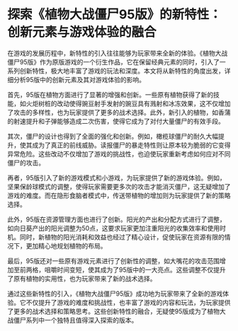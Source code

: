 # 探索《植物大战僵尸95版》的新特性：创新元素与游戏体验的融合

在游戏的发展历程中，新特性的引入往往能够为玩家带来全新的体验。《植物大战僵尸95版》作为原版游戏的一个衍生作品，它在保留经典元素的同时，引入了一系列创新特性，极大地丰富了游戏的玩法和深度。本文将从新特性的角度出发，详细分析95版中的创新元素及其对游戏体验的影响。

首先，95版在植物方面进行了显著的增强和创新。一些原有植物获得了新的技能，如火炬树桩的改动使得豌豆射手发射的豌豆具有溅射和冰冻效果，这不仅增加了攻击的多样性，也为玩家提供了更多的战术选择。此外，新引入的植物，如香蒲的射速提升和子弹能够造成二次伤害，使得它成为了对付大量僵尸的有效手段。

其次，僵尸的设计也得到了全面的强化和创新。例如，橄榄球僵尸的耐久大幅提升，使其成为了真正的前线威胁。读报僵尸的暴走特性则让原本较为脆弱的它变得异常危险。这些改动不仅增加了游戏的挑战性，也迫使玩家重新考虑如何应对不同僵尸的攻击。

再者，95版引入了新的游戏模式和小游戏，为玩家提供了新的游戏体验。例如，坚果保龄球模式的调整，使得玩家需要更多次的攻击才能消灭僵尸，这无疑增加了游戏的难度。而在隐形食脑者模式中，传送带植物的增加则为玩家提供了新的策略选择。

此外，95版在资源管理方面也进行了创新。阳光的产出和分配方式进行了调整，如向日葵产出的阳光调整为50点，这要求玩家更加注重阳光的收集效率和使用时机。同时，新植物的阳光消耗和效益也经过了精心设计，促使玩家在资源有限的情况下，更加精心地规划植物的布局。

最后，95版还对一些原有游戏元素进行了创新性的调整，如大嘴花的攻击范围增加至前两格，咀嚼时间变短，使其成为了95版中的一大亮点。这些调整不仅提升了原有植物的实用性，也为玩家带来了新的战术选择。

通过这些新特性的引入，《植物大战僵尸95版》成功地为玩家带来了全新的游戏体验。它不仅提升了游戏的难度和挑战性，也丰富了游戏的内容和玩法，为玩家提供了更多的战术选择和策略思考。这些创新特性的融合，无疑使95版成为了植物大战僵尸系列中一个独特且值得深入探索的版本。